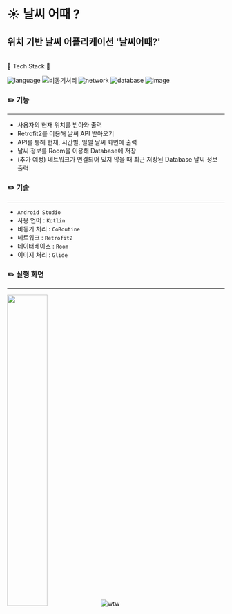 
# ☀️ 날씨 어때 ?

## 위치 기반 날씨 어플리케이션 '날씨어때?'

<br>🛶 Tech Stack 🛶</br>

![language](https://img.shields.io/badge/language-Kotlin-9cf)
![비동기처리](https://img.shields.io/badge/%EB%B9%84%EB%8F%99%EA%B8%B0%EC%B2%98%EB%A6%AC-CoRoutine-6054d1)
![network](https://img.shields.io/badge/network-Retrofit2-yellow)
![database](https://img.shields.io/badge/database-Room-d9fff8)
![image](https://img.shields.io/badge/image-Glide-edfcd2)

### ✏️ 기능
--------------------------------------
- 사용자의 현재 위치를 받아와 출력
- Retrofit2를 이용해 날씨 API 받아오기
- API를 통해 현재, 시간별, 일별 날씨 화면에 출력
- 날씨 정보를 Room을 이용해 Database에 저장
- (추가 예정) 네트워크가 연결되어 있지 않을 때 최근 저장된 Database 날씨 정보 출력

### ✏️ 기술
--------------------------------------
- `Android Studio`
- 사용 언어 : `Kotlin`
- 비동기 처리 : `CoRoutine`
- 네트워크 : `Retrofit2`
- 데이터베이스 : `Room`
- 이미지 처리 : `Glide`

### ✏️ 실행 화면
--------------------------------------
<img src="https://user-images.githubusercontent.com/57751515/116554726-7e772e00-a936-11eb-80eb-be22b90aff82.jpg" width="43%">![wtw](https://user-images.githubusercontent.com/57751515/116548614-71a30c00-a92f-11eb-8aa1-75c450a55017.gif)

